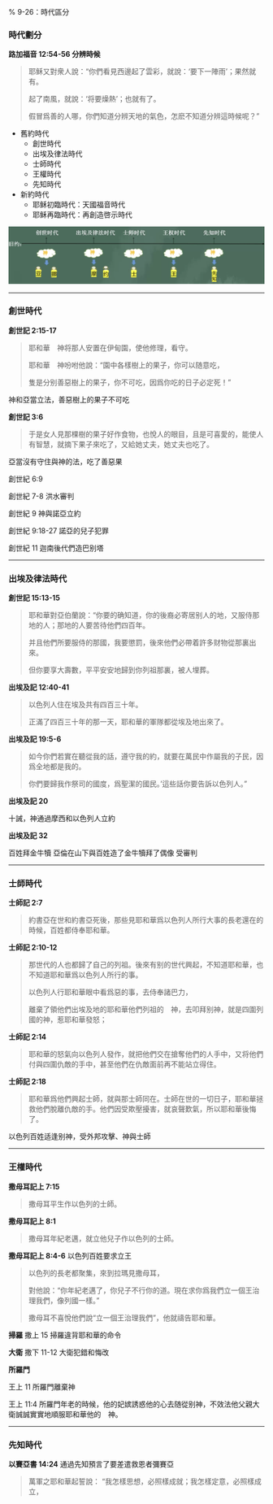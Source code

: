 % 9-26：時代區分

### 時代劃分

__路加福音 12:54-56 分辨時候__

> 耶稣又對衆人說：“你們看見西邊起了雲彩，就說：‘要下一陣雨’；果然就有。
>
> 起了南風，就說：‘将要燥熱’；也就有了。
>
> 假冒爲善的人哪，你們知道分辨天地的氣色，怎麽不知道分辨這時候呢？”

- 舊約時代
    - 創世時代
    - 出埃及律法時代
    - 士師時代
    - 王權時代
    - 先知時代
- 新約時代
    - 耶稣初臨時代：天國福音時代
    - 耶稣再臨時代：再創造啓示時代

![舊約時代](../../../docs/WikiImage/image_2024-09-26-09-54-06.png)

---

### 創世時代

__創世記 2:15-17__

> 耶和華　神将那人安置在伊甸園，使他修理，看守。
>
> 耶和華　神吩咐他說：“園中各樣樹上的果子，你可以随意吃，
>
> 隻是分别善惡樹上的果子，你不可吃，因爲你吃的日子必定死！”

神和亞當立法，善惡樹上的果子不可吃

__創世記 3:6__

> 于是女人見那棵樹的果子好作食物，也悅人的眼目，且是可喜愛的，能使人有智慧，就摘下果子來吃了，又給她丈夫，她丈夫也吃了。

亞當沒有守住與神的法，吃了善惡果

創世紀 6:9

創世紀 7-8 洪水審判

創世紀 9 神與諾亞立約

創世紀 9:18-27 諾亞的兒子犯罪

創世紀 11 迦南後代們造巴别塔

---

### 出埃及律法時代

__創世記 15:13-15__

> 耶和華對亞伯蘭說：“你要的确知道，你的後裔必寄居别人的地，又服侍那地的人；那地的人要苦待他們四百年。
>
> 并且他們所要服侍的那國，我要懲罰，後來他們必帶着許多财物從那裏出來。
>
> 但你要享大壽數，平平安安地歸到你列祖那裏，被人埋葬。

__出埃及記 12:40-41__

> 以色列人住在埃及共有四百三十年。
>
> 正滿了四百三十年的那一天，耶和華的軍隊都從埃及地出來了。

__出埃及記 19:5-6__

> 如今你們若實在聽從我的話，遵守我的約，就要在萬民中作屬我的子民，因爲全地都是我的。
>
> 你們要歸我作祭司的國度，爲聖潔的國民。’這些話你要告訴以色列人。”

__出埃及記 20__ 

十誡，神通過摩西和以色列人立約

__出埃及記 32__

百姓拜金牛犢 亞倫在山下與百姓造了金牛犢拜了偶像 受審判

---

### 士師時代

__士師記 2:7__

> 約書亞在世和約書亞死後，那些見耶和華爲以色列人所行大事的長老還在的時候，百姓都侍奉耶和華。

__士師記 2:10-12__

> 那世代的人也都歸了自己的列祖。後來有别的世代興起，不知道耶和華，也不知道耶和華爲以色列人所行的事。
>
> 以色列人行耶和華眼中看爲惡的事，去侍奉諸巴力，
>
> 離棄了領他們出埃及地的耶和華他們列祖的　神，去叩拜别神，就是四圍列國的神，惹耶和華發怒；

__士師記 2:14__

> 耶和華的怒氣向以色列人發作，就把他們交在搶奪他們的人手中，又将他們付與四圍仇敵的手中，甚至他們在仇敵面前再不能站立得住。

__士師記 2:18__

> 耶和華爲他們興起士師，就與那士師同在。士師在世的一切日子，耶和華拯救他們脫離仇敵的手。他們因受欺壓擾害，就哀聲歎氣，所以耶和華後悔了。

以色列百姓适逢别神，受外邦攻擊、神與士師

---

### 王權時代

__撒母耳記上 7:15__

> 撒母耳平生作以色列的士師。

__撒母耳記上 8:1__

> 撒母耳年紀老邁，就立他兒子作以色列的士師。

__撒母耳記上 8:4-6__ 以色列百姓要求立王

> 以色列的長老都聚集，來到拉瑪見撒母耳，
>
> 對他說：“你年紀老邁了，你兒子不行你的道。現在求你爲我們立一個王治理我們，像列國一樣。”
>
> 撒母耳不喜悅他們說“立一個王治理我們”，他就禱告耶和華。

__掃羅__ 撒上 15 掃羅違背耶和華的命令

__大衛__ 撒下 11-12 大衛犯錯和悔改

__所羅門__

王上 11 所羅門離棄神

王上 11:4 所羅門年老的時候，他的妃嫔誘惑他的心去随從别神，不效法他父親大衛誠誠實實地順服耶和華他的　神。

---

### 先知時代

__以賽亞書 14:24__
通過先知預言了要差遣救恩者彌賽亞

> 萬軍之耶和華起誓說： “我怎樣思想，必照樣成就；我怎樣定意，必照樣成立，
